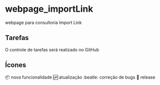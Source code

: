 # webpage_importLink
webpage para consultoria Import Link

## Tarefas

O controle de tarefas será realizado no GitHub

## Ícones

:package: nova funcionalidade
:up: atualização
:beatle: correção de bugs
:checkered_flag: release